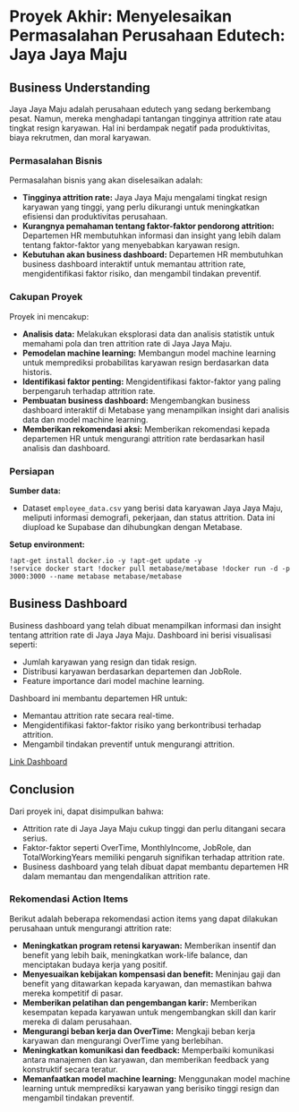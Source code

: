 # Proyek Akhir: Menyelesaikan Permasalahan Perusahaan Edutech: Jaya Jaya Maju

## Business Understanding

Jaya Jaya Maju adalah perusahaan edutech yang sedang berkembang pesat.  Namun, mereka menghadapi tantangan tingginya attrition rate atau tingkat resign karyawan. Hal ini berdampak negatif pada produktivitas, biaya rekrutmen, dan moral karyawan. 

### Permasalahan Bisnis

Permasalahan bisnis yang akan diselesaikan adalah:

* **Tingginya attrition rate:** Jaya Jaya Maju mengalami tingkat resign karyawan yang tinggi, yang perlu dikurangi untuk meningkatkan efisiensi dan produktivitas perusahaan.
* **Kurangnya pemahaman tentang faktor-faktor pendorong attrition:** Departemen HR membutuhkan informasi dan insight yang lebih dalam tentang faktor-faktor yang menyebabkan karyawan resign.
* **Kebutuhan akan business dashboard:** Departemen HR membutuhkan business dashboard interaktif untuk memantau attrition rate, mengidentifikasi faktor risiko, dan mengambil tindakan preventif.

### Cakupan Proyek

Proyek ini mencakup:

* **Analisis data:** Melakukan eksplorasi data dan analisis statistik untuk memahami pola dan tren attrition rate di Jaya Jaya Maju.
* **Pemodelan machine learning:** Membangun model machine learning untuk memprediksi probabilitas karyawan resign berdasarkan data historis.
* **Identifikasi faktor penting:** Mengidentifikasi faktor-faktor yang paling berpengaruh terhadap attrition rate.
* **Pembuatan business dashboard:** Mengembangkan business dashboard interaktif di Metabase yang menampilkan insight dari analisis data dan model machine learning.
* **Memberikan rekomendasi aksi:** Memberikan rekomendasi kepada departemen HR untuk mengurangi attrition rate berdasarkan hasil analisis dan dashboard.


### Persiapan

**Sumber data:**

* Dataset `employee_data.csv` yang berisi data karyawan Jaya Jaya Maju, meliputi informasi demografi, pekerjaan, dan status attrition. Data ini diupload ke Supabase dan dihubungkan dengan Metabase.

**Setup environment:**

```
!apt-get install docker.io -y !apt-get update -y 
!service docker start !docker pull metabase/metabase !docker run -d -p 3000:3000 --name metabase metabase/metabase
```

## Business Dashboard

Business dashboard yang telah dibuat menampilkan informasi dan insight tentang attrition rate di Jaya Jaya Maju.  Dashboard ini berisi visualisasi seperti:

* Jumlah karyawan yang resign dan tidak resign.
* Distribusi karyawan berdasarkan departemen dan JobRole.
* Feature importance dari model machine learning.

Dashboard ini membantu departemen HR untuk:

* Memantau attrition rate secara real-time.
* Mengidentifikasi faktor-faktor risiko yang berkontribusi terhadap attrition.
* Mengambil tindakan preventif untuk mengurangi attrition.


[Link Dashboard](http://localhost:3000/public/dashboard/233667c3-95f2-4985-9b86-8e4cb4fc0ed1)


## Conclusion

Dari proyek ini, dapat disimpulkan bahwa:

* Attrition rate di Jaya Jaya Maju cukup tinggi dan perlu ditangani secara serius.
* Faktor-faktor seperti OverTime, MonthlyIncome, JobRole, dan TotalWorkingYears memiliki pengaruh signifikan terhadap attrition rate.
* Business dashboard yang telah dibuat dapat membantu departemen HR dalam memantau dan mengendalikan attrition rate.

### Rekomendasi Action Items

Berikut adalah beberapa rekomendasi action items yang dapat dilakukan perusahaan untuk mengurangi attrition rate:

* **Meningkatkan program retensi karyawan:** Memberikan insentif dan benefit yang lebih baik, meningkatkan work-life balance, dan menciptakan budaya kerja yang positif.
* **Menyesuaikan kebijakan kompensasi dan benefit:** Meninjau gaji dan benefit yang ditawarkan kepada karyawan, dan memastikan bahwa mereka kompetitif di pasar.
* **Memberikan pelatihan dan pengembangan karir:** Memberikan kesempatan kepada karyawan untuk mengembangkan skill dan karir mereka di dalam perusahaan.
* **Mengurangi beban kerja dan OverTime:**  Mengkaji beban kerja karyawan dan mengurangi OverTime yang berlebihan.
* **Meningkatkan komunikasi dan feedback:**  Memperbaiki komunikasi antara manajemen dan karyawan, dan memberikan feedback yang konstruktif secara teratur.
* **Memanfaatkan model machine learning:**  Menggunakan model machine learning untuk memprediksi karyawan yang berisiko tinggi resign dan mengambil tindakan preventif.